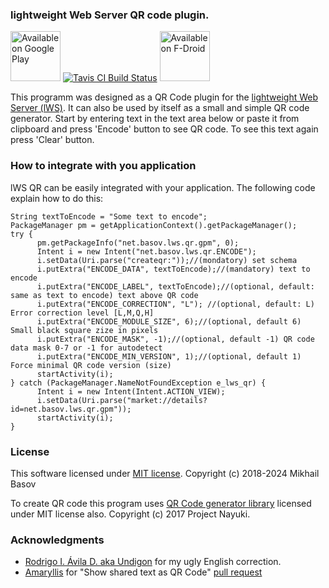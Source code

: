 ### lightweight Web Server QR code plugin.

<a href="https://play.google.com/store/apps/details?id=net.basov.lws.qr.gpm"><img src="https://play.google.com/intl/en_us/badges/images/generic/en_badge_web_generic.png" height="80" alt="Available on Google Play" /></a>
<a href="https://travis-ci.org/mvbasov/lWS.QR"><img src="https://travis-ci.org/mvbasov/lWS.QR.svg?branch=master" alt="Tavis CI Build Status" /></a>
<a href="https://f-droid.org/en/packages/net.basov.lws.qr.fdroid/"><img src="https://f-droid.org/badge/get-it-on.png" height="80" alt="Available on F-Droid" /></a>

This programm was designed as a QR Code plugin for the [lightweight Web Server (lWS)](https://github.com/mvbasov/lWS).
It can also be used by itself as a small and simple QR code generator.
Start by entering text in the text area below or paste it from clipboard and press 'Encode' button to see QR code.
To see this text again press 'Clear' button.
### How to integrate with you application
lWS QR can be easily integrated with your application. The following code explain how to do this:
```
String textToEncode = "Some text to encode";
PackageManager pm = getApplicationContext().getPackageManager();
try {
      pm.getPackageInfo("net.basov.lws.qr.gpm", 0);
      Intent i = new Intent("net.basov.lws.qr.ENCODE");
      i.setData(Uri.parse("createqr:"));//(mondatory) set schema
      i.putExtra("ENCODE_DATA", textToEncode);//(mandatory) text to encode
      i.putExtra("ENCODE_LABEL", textToEncode);//(optional, default: same as text to encode) text above QR code
      i.putExtra("ENCODE_CORRECTION", "L"); //(optional, default: L) Error correction level [L,M,Q,H]
      i.putExtra("ENCODE_MODULE_SIZE", 6);//(optional, default 6) Small black square zize in pixels
      i.putExtra("ENCODE_MASK", -1);//(optional, default -1) QR code data mask 0-7 or -1 for autodetect
      i.putExtra("ENCODE_MIN_VERSION", 1);//(optional, default 1) Force minimal QR code version (size)                         
      startActivity(i);
} catch (PackageManager.NameNotFoundException e_lws_qr) {
      Intent i = new Intent(Intent.ACTION_VIEW);
      i.setData(Uri.parse("market://details?id=net.basov.lws.qr.gpm"));
      startActivity(i);
}
```
### License
This software licensed under [MIT license](LICENSE). Copyright (c) 2018-2024 Mikhail Basov

To create QR code this program uses [QR Code generator library](https://github.com/nayuki/QR-Code-generator) licensed under MIT license also. Copyright (c) 2017 Project Nayuki.

### Acknowledgments
* [Rodrigo I. Ávila D. aka Undigon](https://github.com/Undigon) for my ugly English correction.
* [Amaryllis](https://github.com/946923759) for "Show shared text as QR Code" [pull request](https://github.com/mvbasov/lWS.QR/pull/3)

